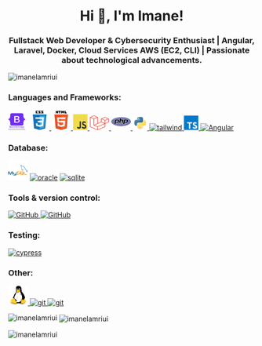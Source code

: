 <h1 align="center">Hi 👋, I'm Imane!</h1>
<h3 align="center">Fullstack Web Developer & Cybersecurity Enthusiast | Angular, Laravel, Docker, Cloud Services AWS (EC2, CLI) | Passionate about technological advancements.
</h3>



<p align="left"> <img
        src="https://komarev.com/ghpvc/?username=imanelamriui&label=Profile%20views&color=0e75b6&style=flat"
        alt="imanelamriui" /> </p>

<h3 align="left">Languages and Frameworks:</h3>
<p align="left"> <a href="https://getbootstrap.com" target="" rel="noreferrer"> <img
            src="https://raw.githubusercontent.com/devicons/devicon/master/icons/bootstrap/bootstrap-plain-wordmark.svg"
            alt="bootstrap" width="35" height="32" style="margin-right: 5px; border-bottom: solid lightgray;"/></a> <a href="https://www.w3schools.com/css/" target=""
        rel="noreferrer"> <img
            src="https://raw.githubusercontent.com/devicons/devicon/master/icons/css3/css3-original-wordmark.svg"
            alt="css3" width="40" height="40"/> </a> <a href="https://www.w3.org/html/" target=""
        rel="noreferrer"> <img
            src="https://raw.githubusercontent.com/devicons/devicon/master/icons/html5/html5-original-wordmark.svg"
            alt="html5" width="40" height="40"/> </a> <a href="https://developer.mozilla.org/en-US/docs/Web/JavaScript"
        target="" rel="noreferrer"> <img
            src="https://raw.githubusercontent.com/devicons/devicon/master/icons/javascript/javascript-original.svg"
            alt="javascript" width="30" height="33"/> </a> <a href="https://laravel.com" target="_blank" rel="noreferrer">
        <img src="https://raw.githubusercontent.com/devicons/devicon/master/icons/laravel/laravel-original.svg" alt="laravel"
            width="40" height="30"/> </a> <a href="https://php.net/" target="_blank" rel="noreferrer"> <img src="https://raw.githubusercontent.com/devicons/devicon/master/icons/php/php-original.svg" alt="php"
            width="40" height="35"/> </a> <a href="https://www.python.org" target="_blank" rel="noreferrer"> <img
            src="https://raw.githubusercontent.com/devicons/devicon/master/icons/python/python-original.svg"
            alt="python" width="30" height="30"/> </a> <a href="https://jestjs.io" target="_blank" rel="noreferrer"><a
            href="https://tailwindcss.com/" target="" rel="noreferrer"> <img
                src="https://www.vectorlogo.zone/logos/tailwindcss/tailwindcss-icon.svg" alt="tailwind" width="40"
                height="40"/> </a> <a href="https://www.typescriptlang.org/" target="" rel="noreferrer"> <img
                src="https://raw.githubusercontent.com/devicons/devicon/master/icons/typescript/typescript-original.svg"
                alt="typescript" width="30" height="30"/> </a>  <a href="https://angular.io/"><img src="https://www.vectorlogo.zone/logos/angular/angular-icon.svg"  alt="Angular" width="30" height="30"></a></p>

<h3>Database:</h3>
<p><a href="https://www.mysql.com/" target="" rel="noreferrer"> <img
            src="https://raw.githubusercontent.com/devicons/devicon/master/icons/mysql/mysql-original-wordmark.svg"
            alt="mysql" width="40" height="40"/></a> <a href="https://www.oracle.com/" target="_blank" rel="noreferrer">
        <img src="https://www.vectorlogo.zone/logos/oracle/oracle-icon.svg"
            alt="oracle" width="30" height="30"/></a> <a href="https://www.sqlite.org/" target="_blank" rel="noreferrer"> <img
            src="https://www.vectorlogo.zone/logos/sqlite/sqlite-icon.svg" alt="sqlite" width="30" height="30"/></a>
</p>
<h3>Tools & version control:</h3>
<p><a href="https://github.com" target="_blank" rel="noreferrer"> <img
            src="https://user-images.githubusercontent.com/25181517/192108374-8da61ba1-99ec-41d7-80b8-fb2f7c0a4948.png"
            alt="GitHub" width="35" height="35"/> </a> <a href="https://code.visualstudio.com/" target="" rel="noreferrer">
        <img src="https://user-images.githubusercontent.com/25181517/192108891-d86b6220-e232-423a-bf5f-90903e6887c3.png"
            alt="GitHub" width="30" height="30"/> </a> </p>


<h3>Testing:</h3>
<p><a  href="https://www.cypress.io/"  target="_blank" rel="noreferrer"><img src="https://user-images.githubusercontent.com/68279555/200387386-276c709f-380b-46cc-81fd-f292985927a8.png" alt="cypress" width="40" height="40"/> </a></p>

<h3>Other:</h3>
<p><a href="https://www.linux.org/" target="" rel="noreferrer"> <img
            src="https://raw.githubusercontent.com/devicons/devicon/master/icons/linux/linux-original.svg" alt="linux"
            width="40" height="40"/> </a><a href="https://git-scm.com/" target="" rel="noreferrer"> <img
            src="https://www.vectorlogo.zone/logos/git-scm/git-scm-icon.svg" alt="git" width="40" height="40"/> </a>
	<a href="https://firebase.google.com/" target="" rel="noreferrer"> <img
            src="https://www.vectorlogo.zone/logos/firebase/firebase-icon.svg" alt="git" width="40" height="40"/> </a>
</p>


<p><img align="left"
        src="https://github-readme-stats.vercel.app/api/top-langs?username=imanelamriui&show_icons=true&locale=en&layout=compact"
        alt="imanelamriui" /></p>

<p>&nbsp;<img align="center"
        src="https://github-readme-stats.vercel.app/api?username=imanelamriui&show_icons=true&locale=en"
        alt="imanelamriui" /></p>

<p><img align="center" src="https://github-readme-streak-stats.herokuapp.com/?user=imanelamriui&" alt="imanelamriui" />
</p>

	

